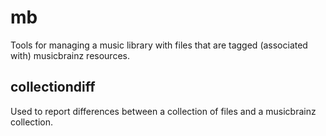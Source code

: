 # mb
Tools for managing a music library with files that are tagged (associated with) musicbrainz resources.

## collectiondiff
Used to report differences between a collection of files and a musicbrainz collection.
